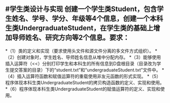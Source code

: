 #学生类设计与实现
创建一个学生类Student，包含学生姓名、学号、学分、年级等4个信息，创建一个本科生类UndergraduateStudent，在学生类的基础上增加导师姓名、研究方向等2个信息。要求：
----------    

*（1）类的定义和实现（要求使用头文件和源文件分离的多文件方式组织）。
*（2）创建对象时，学生姓名、导师姓名信息从堆中分配内存。
*（3）能够使用插入运算符（<<）分别打印学生和本科生的所有信息到D盘根目录（目录改为学生提交答案的目录）下的“student.txt”和“undergraduateStudent.txt”文件中。
*（4）插入运算符函数和赋值运算符的重载使用非友元函数的形式实现。
*（5）程序体现本科生类UndergraduateStudent的拷贝构造函数的定义、实现和使用。
*（6）程序体现本科生类UndergraduateStudent的赋值运算符的定义、实现和使用。
